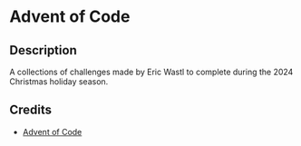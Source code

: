 # Advent of Code

## Description

A collections of challenges made by Eric Wastl to complete during the 2024
Christmas holiday season.

## Credits

- [Advent of Code](https://adventofcode.com/)
